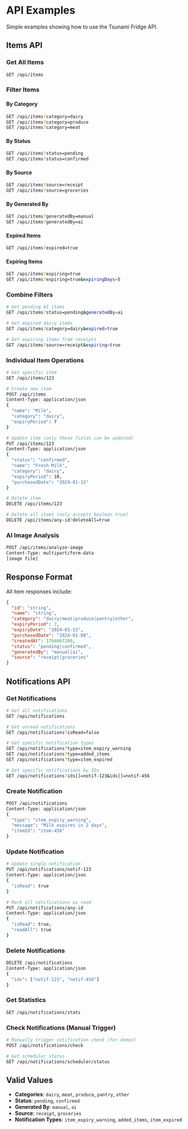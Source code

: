 # API Examples

Simple examples showing how to use the Tsunami Fridge API.

## Items API

### Get All Items
```bash
GET /api/items
```

### Filter Items

#### By Category
```bash
GET /api/items?category=dairy
GET /api/items?category=produce
GET /api/items?category=meat
```

#### By Status
```bash
GET /api/items?status=pending
GET /api/items?status=confirmed
```

#### By Source
```bash
GET /api/items?source=receipt
GET /api/items?source=groceries
```

#### By Generated By
```bash
GET /api/items?generatedBy=manual
GET /api/items?generatedBy=ai
```

#### Expired Items
```bash
GET /api/items?expired=true
```

#### Expiring Items
```bash
GET /api/items?expiring=true
GET /api/items?expiring=true&expiringDays=5
```

### Combine Filters
```bash
# Get pending AI items
GET /api/items?status=pending&generatedBy=ai

# Get expired dairy items
GET /api/items?category=dairy&expired=true

# Get expiring items from receipts
GET /api/items?source=receipt&expiring=true
```

### Individual Item Operations
```bash
# Get specific item
GET /api/items/123

# Create new item
POST /api/items
Content-Type: application/json
{
  "name": "Milk",
  "category": "dairy",
  "expiryPeriod": 7
}

# Update item (only these fields can be updated)
PUT /api/items/123
Content-Type: application/json
{
  "status": "confirmed",
  "name": "Fresh Milk",
  "category": "dairy",
  "expiryPeriod": 10,
  "purchasedDate": "2024-01-15"
}

# Delete item
DELETE /api/items/123

# Delete all items (only accepts boolean true)
DELETE /api/items/any-id?deleteAll=true
```

### AI Image Analysis
```bash
POST /api/items/analyze-image
Content-Type: multipart/form-data
[image file]
```

## Response Format

All item responses include:
```json
{
  "id": "string",
  "name": "string",
  "category": "dairy|meat|produce|pantry|other",
  "expiryPeriod": 7,
  "expiryDate": "2024-01-15",
  "purchasedDate": "2024-01-08",
  "createdAt": 1704067200,
  "status": "pending|confirmed",
  "generatedBy": "manual|ai",
  "source": "receipt|groceries"
}
```

## Notifications API

### Get Notifications
```bash
# Get all notifications
GET /api/notifications

# Get unread notifications
GET /api/notifications?isRead=false

# Get specific notification types
GET /api/notifications?type=item_expiry_warning
GET /api/notifications?type=added_items
GET /api/notifications?type=item_expired

# Get specific notifications by IDs
GET /api/notifications?ids[]=notif-123&ids[]=notif-456
```

### Create Notification
```bash
POST /api/notifications
Content-Type: application/json
{
  "type": "item_expiry_warning",
  "message": "Milk expires in 2 days",
  "itemId": "item-456"
}
```

### Update Notification
```bash
# Update single notification
PUT /api/notifications/notif-123
Content-Type: application/json
{
  "isRead": true
}

# Mark all notifications as read
PUT /api/notifications/any-id
Content-Type: application/json
{
  "isRead": true,
  "readAll": true
}
```

### Delete Notifications
```bash
DELETE /api/notifications
Content-Type: application/json
{
  "ids": ["notif-123", "notif-456"]
}
```

### Get Statistics
```bash
GET /api/notifications/stats
```

### Check Notifications (Manual Trigger)
```bash
# Manually trigger notification check (for demos)
POST /api/notifications/check

# Get scheduler status
GET /api/notifications/scheduler/status
```

## Valid Values

- **Categories**: `dairy`, `meat`, `produce`, `pantry`, `other`
- **Status**: `pending`, `confirmed`
- **Generated By**: `manual`, `ai`
- **Source**: `receipt`, `groceries`
- **Notification Types**: `item_expiry_warning`, `added_items`, `item_expired`
